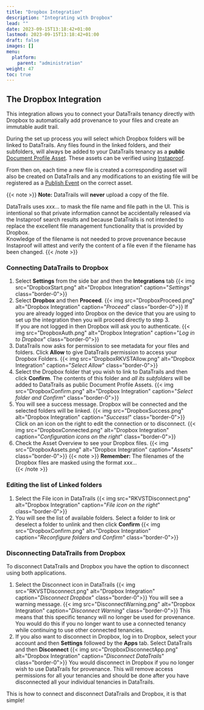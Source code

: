 ```yaml
---
title: "Dropbox Integration"
description: "Integrating with Dropbox"
lead: ""
date: 2023-09-15T13:18:42+01:00
lastmod: 2023-09-15T13:18:42+01:00
draft: false
images: []
menu: 
  platform:
    parent: "administration"
weight: 47
toc: true
---
```


## The Dropbox Integration

This integration allows you to connect your DataTrails tenancy directly with Dropbox to automatically add provenance to your files and create an immutable audit trail.

During the set up process you will select which Dropbox folders will be linked to DataTrails. Any files found in the linked folders, and their subfolders, will always be added to your DataTrails tenancy as a **public** [Document Profile Asset](/developers/developer-patterns/document-profile/). These assets can be verified using [Instaproof](/platform/overview/instaproof/).

From then on, each time a new file is created a corresponding asset will also be created on DataTrails and any modifications to an existing file will be registered as a [Publish Event](/developers/developer-patterns/document-profile/#publish-event) on the correct asset.

{{< note >}}
**Note:** DataTrails will **never** upload a copy of the file.

DataTrails uses <em>xxx...</em> to mask the file name and file path in the UI. This is intentional so that private information cannot be accidentally released via the Instaproof search results and because DataTrails is not intended to replace the excellent file management functionality that is provided by Dropbox.<br>
Knowledge of the filename is not needed to prove provenance because Instaproof will attest and verify the content of a file even if the filename has been changed.
{{< /note >}}

### Connecting DataTrails to Dropbox

1. Select **Settings** from the side bar and then the **Integrations** tab
{{< img src="DropboxStart.png" alt="Dropbox Integration" caption="<em>Settings</em>" class="border-0">}}
1. Select **Dropbox** and then **Proceed**.
{{< img src="DropboxProceed.png" alt="Dropbox Integration" caption="<em>Proceed</em>" class="border-0">}}
If you are already logged into Dropbox on the device that you are using to set up the integration then you will proceed directly to step 3.<br>If you are not logged in then Dropbox will ask you to authenticate.
{{< img src="DropboxAuth.png" alt="Dropbox Integration" caption="<em>Log in to Dropbox</em>" class="border-0">}}
1. DataTrails now asks for permission to see metadata for your files and folders. Click **Allow** to give DataTrails permission to access your Dropbox Folders.
{{< img src="DropboxRKVSTAllow.png" alt="Dropbox Integration" caption="<em>Select Allow</em>" class="border-0">}}
1. Select the Dropbox folder that you wish to link to DataTrails and then click **Confirm**. The contents of this folder and *all its subfolders* will be added to DataTrails as public Document Profile Assets.
{{< img src="DropboxConfirm.png" alt="Dropbox Integration" caption="<em>Select folder and Confirm</em>" class="border-0">}}
1. You will see a success message. Dropbox will be connected and the selected folders will be linked.
{{< img src="DropboxSuccess.png" alt="Dropbox Integration" caption="<em>Success!</em>" class="border-0">}}
Click on an icon on the right to edit the connection or to disconnect.
{{< img src="DropboxConnected.png" alt="Dropbox Integration" caption="<em>Configuration icons on the right</em>" class="border-0">}}
1. Check the Asset Overview to see your Dropbox files.
{{< img src="DropboxAssets.png" alt="Dropbox Integration" caption="<em>Assets</em>" class="border-0">}}
{{< note >}}
**Remember:** The filenames of the Dropbox files are masked using the format <em>xxx...</em>  
{{< /note >}}

### Editing the list of Linked folders
1. Select the File icon in DataTrails
{{< img src="RKVSTDisconnect.png" alt="Dropbox Integration" caption="<em>File icon on the right</em>" class="border-0">}}
1. You will see the list of available folders. Select a folder to link or deselect a folder to unlink and then click **Confirm**
{{< img src="DropboxConfirm.png" alt="Dropbox Integration" caption="<em>Reconfigure folders and Confirm</em>" class="border-0">}}

### Disconnecting DataTrails from Dropbox

To disconnect DataTrails and Dropbox you have the option to disconnect using both applications.

1. Select the Disconnect icon in DataTrails
{{< img src="RKVSTDisconnect.png" alt="Dropbox Integration" caption="<em>Disconnect Dropbox</em>" class="border-0">}}
You will see a warning message.
{{< img src="DisconnectWarning.png" alt="Dropbox Integration" caption="<em>Disconnect Warning</em>" class="border-0">}}
This means that this specific tenancy will no longer be used for provenance. You would do this if you no longer want to use a connected tenancy while continuing to use other connected tenancies.
1. If you also want to disconnect in Dropbox, log in to Dropbox, select your account and then **Settings** followed by the **Apps** tab. Select DataTrails and then **Disconnect**
{{< img src="DropboxDisconnectApp.png" alt="Dropbox Integration" caption="<em>Disconnect DataTrails</em>" class="border-0">}}
You would disconnect in Dropbox if you no longer wish to use DataTrails for provenance. This will remove access permissions for all your tenancies and should be done after you have disconnected all your individual tenancies in DataTrails.


This is how to connect and disconnect DataTrails and Dropbox, it is that simple!
